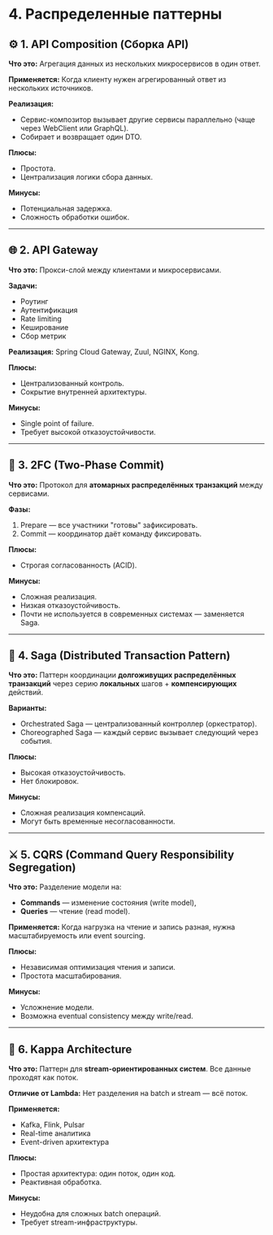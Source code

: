 # 4. Распределенные паттерны

## ⚙️ 1. **API Composition (Сборка API)**

**Что это:**
Агрегация данных из нескольких микросервисов в один ответ.

**Применяется:**
Когда клиенту нужен агрегированный ответ из нескольких источников.

**Реализация:**

* Сервис-композитор вызывает другие сервисы параллельно (чаще через WebClient или GraphQL).
* Собирает и возвращает один DTO.

**Плюсы:**

* Простота.
* Централизация логики сбора данных.

**Минусы:**

* Потенциальная задержка.
* Сложность обработки ошибок.

---

## 🌐 2. **API Gateway**

**Что это:**
Прокси-слой между клиентами и микросервисами.

**Задачи:**

* Роутинг
* Аутентификация
* Rate limiting
* Кеширование
* Сбор метрик

**Реализация:**
Spring Cloud Gateway, Zuul, NGINX, Kong.

**Плюсы:**

* Централизованный контроль.
* Сокрытие внутренней архитектуры.

**Минусы:**

* Single point of failure.
* Требует высокой отказоустойчивости.

---

## 🔁 3. **2FC (Two-Phase Commit)**

**Что это:**
Протокол для **атомарных распределённых транзакций** между сервисами.

**Фазы:**

1. Prepare — все участники "готовы" зафиксировать.
2. Commit — координатор даёт команду фиксировать.

**Плюсы:**

* Строгая согласованность (ACID).

**Минусы:**

* Сложная реализация.
* Низкая отказоустойчивость.
* Почти не используется в современных системах — заменяется Saga.

---

## 🔄 4. **Saga (Distributed Transaction Pattern)**

**Что это:**
Паттерн координации **долгоживущих распределённых транзакций** через серию **локальных** шагов + **компенсирующих** действий.

**Варианты:**

* Orchestrated Saga — централизованный контроллер (оркестратор).
* Choreographed Saga — каждый сервис вызывает следующий через события.

**Плюсы:**

* Высокая отказоустойчивость.
* Нет блокировок.

**Минусы:**

* Сложная реализация компенсаций.
* Могут быть временные несогласованности.

---

## ⚔️ 5. **CQRS (Command Query Responsibility Segregation)**

**Что это:**
Разделение модели на:

* **Commands** — изменение состояния (write model),
* **Queries** — чтение (read model).

**Применяется:**
Когда нагрузка на чтение и запись разная, нужна масштабируемость или event sourcing.

**Плюсы:**

* Независимая оптимизация чтения и записи.
* Простота масштабирования.

**Минусы:**

* Усложнение модели.
* Возможна eventual consistency между write/read.

---

## 🌊 6. **Kappa Architecture**

**Что это:**
Паттерн для **stream-ориентированных систем**. Все данные проходят как поток.

**Отличие от Lambda:**
Нет разделения на batch и stream — всё поток.

**Применяется:**

* Kafka, Flink, Pulsar
* Real-time аналитика
* Event-driven архитектура

**Плюсы:**

* Простая архитектура: один поток, один код.
* Реактивная обработка.

**Минусы:**

* Неудобна для сложных batch операций.
* Требует stream-инфраструктуры.
